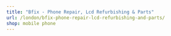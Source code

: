 ```yaml
---
title: "Bfix - Phone Repair, Lcd Refurbishing & Parts"
url: /london/bfix-phone-repair-lcd-refurbishing-and-parts/
shop: mobile phone
---
```

